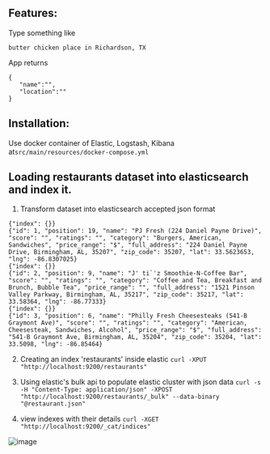 ## Features:
Type something like
   ```
   butter chicken place in Richardson, TX
   ```
App returns
```
{
   "name":"",
   "location":""
}
```

## Installation:
Use docker container of Elastic, Logstash, Kibana at```src/main/resources/docker-compose.yml```

## Loading restaurants dataset into elasticsearch and index it.
1) Transform dataset into elasticsearch accepted json format
```
{"index": {}}
{"id": 1, "position": 19, "name": "PJ Fresh (224 Daniel Payne Drive)", "score": "", "ratings": "", "category": "Burgers, American, Sandwiches", "price_range": "$", "full_address": "224 Daniel Payne Drive, Birmingham, AL, 35207", "zip_code": 35207, "lat": 33.5623653, "lng": -86.8307025}
{"index": {}}
{"id": 2, "position": 9, "name": "J' ti`'z Smoothie-N-Coffee Bar", "score": "", "ratings": "", "category": "Coffee and Tea, Breakfast and Brunch, Bubble Tea", "price_range": "", "full_address": "1521 Pinson Valley Parkway, Birmingham, AL, 35217", "zip_code": 35217, "lat": 33.58364, "lng": -86.77333}
{"index": {}}
{"id": 3, "position": 6, "name": "Philly Fresh Cheesesteaks (541-B Graymont Ave)", "score": "", "ratings": "", "category": "American, Cheesesteak, Sandwiches, Alcohol", "price_range": "$", "full_address": "541-B Graymont Ave, Birmingham, AL, 35204", "zip_code": 35204, "lat": 33.5098, "lng": -86.85464}
```
2) Creating an index 'restaurants' inside elastic
   ``` curl -XPUT "http://localhost:9200/restaurants" ```

4) Using elastic's bulk api to populate elastic cluster with json data
   ``` curl -s -H "Content-Type: application/json" -XPOST "http://localhost:9200/restaurants/_bulk" --data-binary "@restaurant.json" ```

6) view indexes with their details ``` curl -XGET "http://localhost:9200/_cat/indices" ```
 
![image](https://github.com/prajyotkcsu/find-near-me/assets/154280801/8202976e-fa6f-4829-a80f-fe71236e15e3)

